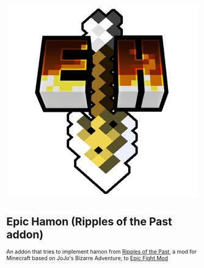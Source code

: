# ![Example Stand](https://github.com/MakutaZeml/Epic-Hamon/blob/main/src/main/resources/logo_small.png?raw=true) 
# Epic Hamon (Ripples of the Past addon)
An addon that tries to implement hamon from [Ripples of the Past](https://github.com/StandoByte/Ripples-of-the-Past), a mod for Minecraft based on JoJo's Bizarre Adventure, to [Epic Fight Mod](https://www.curseforge.com/minecraft/mc-mods/epic-fight-mod) 
  
